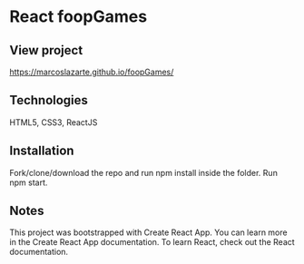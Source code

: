 # React foopGames

## View project

https://marcoslazarte.github.io/foopGames/

## Technologies
HTML5, CSS3, ReactJS

## Installation
Fork/clone/download the repo and run npm install inside the folder.
Run npm start.

## Notes
This project was bootstrapped with Create React App.
You can learn more in the Create React App documentation.
To learn React, check out the React documentation.
